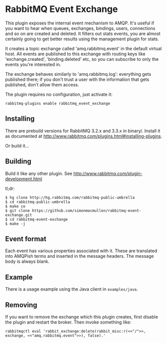 # RabbitMQ Event Exchange

This plugin exposes the internal event mechanism to AMQP. It's useful
if you want to hear when queues, exchanges, bindings, users,
connections and so on are created and deleted. It filters out stats
events, you are almost certainly going to get better results using
the management plugin for stats.

It creates a topic exchange called 'amq.rabbitmq.event' in the default
virtual host. All events are published to this exchange with routing
keys like 'exchange.created', 'binding.deleted' etc, so you can
subscribe to only the events you're interested in.

The exchange behaves similarly to 'amq.rabbitmq.log': everything gets
published there; if you don't trust a user with the information that
gets published, don't allow them access.

The plugin requires no configuration, just activate it:

    rabbitmq-plugins enable rabbitmq_event_exchange

## Installing

There are prebuild versions for RabbitMQ 3.2.x and 3.3.x in binary/. Install it
as documented at http://www.rabbitmq.com/plugins.html#installing-plugins.

Or build it...

## Building

Build it like any other plugin. See
http://www.rabbitmq.com/plugin-development.html

tl;dr:

    $ hg clone http://hg.rabbitmq.com/rabbitmq-public-umbrella
    $ cd rabbitmq-public-umbrella
    $ make co
    $ git clone https://github.com/simonmacmullen/rabbitmq-event-exchange.git
    $ cd rabbitmq-event-exchange
    $ make -j

## Event format

Each event has various properties associated with it. These are
translated into AMQPish terms and inserted in the message headers. The
message body is always blank.

## Example

There is a usage example using the Java client in `examples/java`.

## Removing

If you want to remove the exchange which this plugin creates, first
disable the plugin and restart the broker. Then invoke something like:

    rabbitmqctl eval 'rabbit_exchange:delete(rabbit_misc:r(<<"/">>, exchange, <<"amq.rabbitmq.event">>), false).'
